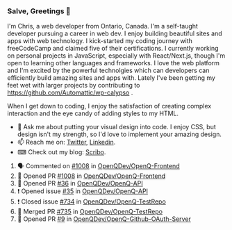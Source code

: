 ### Salve, Greetings 👋

I'm Chris, a web developer from Ontario, Canada. I'm a self-taught developer pursuing a career in web dev. I enjoy building beautiful sites and apps with web technology.
I kick-started my coding journey with freeCodeCamp and claimed five of their certifications.  I currently working on personal projects in JavaScript, especially with React/Next.js, though I'm open to learning other languages and frameworks. I love the web platform and I'm excited by the powerful technolgies which can developers can efficiently build amazing sites and apps with. Lately I've been getting my feet wet with larger projects by contributing to https://github.com/Automattic/wp-calypso .

When I get down to coding, I enjoy the satisfaction of creating complex interaction and the eye candy of adding styles to my HTML. 

- 💬 Ask me about putting your visual design into code. I enjoy CSS, but design isn't my strength, so I'd love to implement your amazing design.
- 📫 Reach me on: [Twitter](https://twitter.com/Christo28120856), [Linkedin](https://www.linkedin.com/in/christopher-stevers-07b9a5204/).
- ⌨ Check out my blog: [Scribo](https://christopherstevers.cf).
<!--
**Christopher-Stevers/Christopher-Stevers** is a ✨ _special_ ✨ repository because its `README.md` (this file) appears on your GitHub profile.

Here are some ideas to get you started:

- 🔭 I’m currently working on ...
- 🌱 I’m currently learning ...
- 👯 I’m looking to collaborate on ...
- 🤔 I’m looking for help with ...
- 😄 Pronouns: ...
- ⚡ Fun fact: ...
-->

<!--START_SECTION:activity-->
1. 🗣 Commented on [#1008](https://github.com/OpenQDev/OpenQ-Frontend/issues/1008) in [OpenQDev/OpenQ-Frontend](https://github.com/OpenQDev/OpenQ-Frontend)
2. 💪 Opened PR [#1008](https://github.com/OpenQDev/OpenQ-Frontend/pull/1008) in [OpenQDev/OpenQ-Frontend](https://github.com/OpenQDev/OpenQ-Frontend)
3. 💪 Opened PR [#36](https://github.com/OpenQDev/OpenQ-API/pull/36) in [OpenQDev/OpenQ-API](https://github.com/OpenQDev/OpenQ-API)
4. ❗️ Opened issue [#35](https://github.com/OpenQDev/OpenQ-API/issues/35) in [OpenQDev/OpenQ-API](https://github.com/OpenQDev/OpenQ-API)
5. ❗️ Closed issue [#734](https://github.com/OpenQDev/OpenQ-TestRepo/issues/734) in [OpenQDev/OpenQ-TestRepo](https://github.com/OpenQDev/OpenQ-TestRepo)
6. 🎉 Merged PR [#735](https://github.com/OpenQDev/OpenQ-TestRepo/pull/735) in [OpenQDev/OpenQ-TestRepo](https://github.com/OpenQDev/OpenQ-TestRepo)
7. 💪 Opened PR [#9](https://github.com/OpenQDev/OpenQ-Github-OAuth-Server/pull/9) in [OpenQDev/OpenQ-Github-OAuth-Server](https://github.com/OpenQDev/OpenQ-Github-OAuth-Server)
<!--END_SECTION:activity-->
